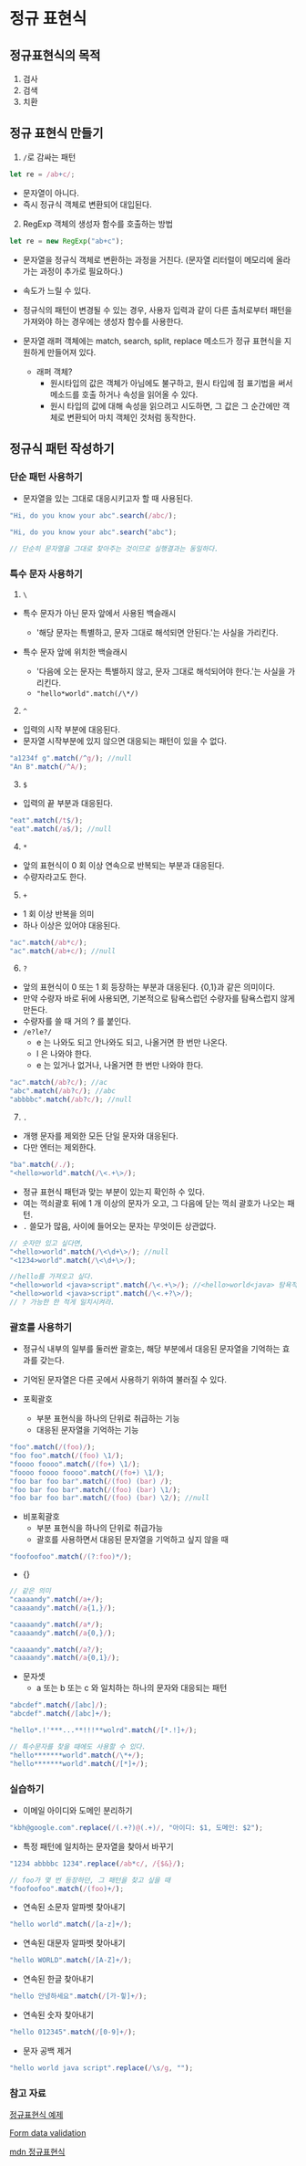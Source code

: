# 정규 표현식

## 정규표현식의 목적

1.  검사
2.  검색
3.  치환

## 정규 표현식 만들기

1.  `/`로 감싸는 패턴

```js
let re = /ab+c/;
```

- 문자열이 아니다.
- 즉시 정규식 객체로 변환되어 대입된다.

2.  RegExp 객체의 생성자 함수를 호출하는 방법

```js
let re = new RegExp("ab+c");
```

- 문자열을 정규식 객체로 변환하는 과정을 거친다. (문자열 리터럴이 메모리에 올라가는 과정이 추가로 필요하다.)
- 속도가 느릴 수 있다.
- 정규식의 패턴이 변경될 수 있는 경우, 사용자 입력과 같이 다른 출처로부터 패턴을 가져와야 하는 경우에는 생성자 함수를 사용한다.

- 문자열 래퍼 객체에는 match, search, split, replace 메소드가 정규 표현식을 지원하게 만들어져 있다.
  - 래퍼 객체?
    - 원시타입의 값은 객체가 아님에도 불구하고, 원시 타입에 점 표기법을 써서 메소드를 호출 하거나 속성을 읽어올 수 있다.
    - 원시 타입의 값에 대해 속성을 읽으려고 시도하면, 그 값은 그 순간에만 객체로 변환되어 마치 객체인 것처럼 동작한다.

## 정규식 패턴 작성하기

### 단순 패턴 사용하기

- 문자열을 있는 그대로 대응시키고자 할 때 사용된다.

```js
"Hi, do you know your abc".search(/abc/);

"Hi, do you know your abc".search("abc");

// 단순히 문자열을 그대로 찾아주는 것이므로 실행결과는 동일하다.
```

### 특수 문자 사용하기

1.  `\`

- 특수 문자가 아닌 문자 앞에서 사용된 백슬래시

  - '해당 문자는 특별하고, 문자 그대로 해석되면 안된다.'는 사실을 가리킨다.

- 특수 문자 앞에 위치한 백슬래시
  - '다음에 오는 문자는 특별하지 않고, 문자 그대로 해석되어야 한다.'는 사실을 가리킨다.
  - `"hello*world".match(/\*/)`

2.  `^`

- 입력의 시작 부분에 대응된다.
- 문자열 시작부분에 있지 않으면 대응되는 패턴이 있을 수 없다.

```js
"a1234f g".match(/^g/); //null
"An B".match(/^A/);
```

3.  `$`

- 입력의 끝 부분과 대응된다.

```js
"eat".match(/t$/);
"eat".match(/a$/); //null
```

4.  `*`

- 앞의 표현식이 0 회 이상 연속으로 반복되는 부분과 대응된다.
- 수량자라고도 한다.

5.  `+`

- 1 회 이상 반복을 의미
- 하나 이상은 있어야 대응된다.

```js
"ac".match(/ab*c/);
"ac".match(/ab+c/); //null
```

6.  `?`

- 앞의 표현식이 0 또는 1 회 등장하는 부분과 대응된다. {0,1}과 같은 의미이다.
- 만약 수량자 바로 뒤에 사용되면, 기본적으로 탐욕스럽던 수량자를 탐욕스럽지 않게 만든다.
- 수량자를 쓸 때 거의 ? 를 붙인다.
- `/e?le?/`
  - e 는 나와도 되고 안나와도 되고, 나올거면 한 번만 나온다.
  - l 은 나와야 한다.
  - e 는 있거나 없거나, 나올거면 한 번만 나와야 한다.

```js
"ac".match(/ab?c/); //ac
"abc".match(/ab?c/); //abc
"abbbbc".match(/ab?c/); //null
```

7.  `.`

- 개행 문자를 제외한 모든 단일 문자와 대응된다.
- 다만 엔터는 제외한다.

```js
"ba".match(/./);
"<hello>world".match(/\<.+\>/);
```

- 정규 표현식 패턴과 맞는 부분이 있는지 확인하 수 있다.
- 여는 꺽쇠괄호 뒤에 1 개 이상의 문자가 오고, 그 다음에 닫는 꺽쇠 괄호가 나오는 패턴.
- `.` 쓸모가 많음, 사이에 들어오는 문자는 무엇이든 상관없다.

```js
// 숫자만 있고 싶다면,
"<hello>world".match(/\<\d+\>/); //null
"<1234>world".match(/\<\d+\>/);

//hello를 가져오고 싶다.
"<hello>world <java>script".match(/\<.+\>/); //<hello>world<java> 탐욕적이다.
"<hello>world <java>script".match(/\<.+?\>/);
// ? 가능한 한 적게 일치시켜라.
```

### 괄호를 사용하기

- 정규식 내부의 일부를 둘러싼 괄호는, 해당 부분에서 대응된 문자열을 기억하는 효과를 갖는다.
- 기억된 문자열은 다른 곳에서 사용하기 위하여 불러질 수 있다.

- 포획괄호
  - 부분 표현식을 하나의 단위로 취급하는 기능
  - 대응된 문자열을 기억하는 기능

```js
"foo".match(/(foo)/);
"foo foo".match(/(foo) \1/);
"foooo foooo".match(/(fo+) \1/);
"foooo foooo foooo".match(/(fo+) \1/);
"foo bar foo bar".match(/(foo) (bar) /);
"foo bar foo bar".match(/(foo) (bar) \1/);
"foo bar foo bar".match(/(foo) (bar) \2/); //null
```

- 비포획괄호
  - 부분 표현식을 하나의 단위로 취급가능
  - 괄호를 사용하면서 대응된 문자열을 기억하고 싶지 않을 때

```js
"foofoofoo".match(/(?:foo)*/);
```

- {}

```js
// 같은 의미
"caaaandy".match(/a+/);
"caaaandy".match(/a{1,}/);

"caaaandy".match(/a*/);
"caaaandy".match(/a{0,}/);

"caaaandy".match(/a?/);
"caaaandy".match(/a{0,1}/);
```

- 문자셋
  - a 또는 b 또는 c 와 일치하는 하나의 문자와 대응되는 패턴

```js
"abcdef".match(/[abc]/);
"abcdef".match(/[abc]+/);

"hello*.!'***...**!!!**wolrd".match(/[*.!]+/);

// 특수문자를 찾을 때에도 사용할 수 있다.
"hello*******world".match(/\*+/);
"hello*******world".match(/[*]+/);
```

### 실습하기

- 이메일 아이디와 도메인 분리하기

```js
"kbh@google.com".replace(/(.+?)@(.+)/, "아이디: $1, 도메인: $2");
```

- 특정 패턴에 일치하는 문자열을 찾아서 바꾸기

```js
"1234 abbbbc 1234".replace(/ab*c/, /{$&}/);

// foo가 몇 번 등장하던, 그 패턴을 찾고 싶을 때
"foofoofoo".match(/(foo)+/);
```

- 연속된 소문자 알파벳 찾아내기

```js
"hello world".match(/[a-z]+/);
```

- 연속된 대문자 알파벳 찾아내기

```js
"hello WORLD".match(/[A-Z]+/);
```

- 연속된 한글 찾아내기

```js
"hello 안녕하세요".match(/[가-힣]+/);
```

- 연속된 숫자 찾아내기

```js
"hello 012345".match(/[0-9]+/);
```

- 문자 공백 제거

```js
"hello world java script".replace(/\s/g, "");
```

### 참고 자료

[정규표현식 예제](https://regexr.com/3cpbs)

[Form data validation](https://developer.mozilla.org/en-US/docs/Learn/HTML/Forms/Form_validation#Validating_against_a_regular_expression)

[mdn 정규표현식](https://developer.mozilla.org/ko/docs/Web/JavaScript/Guide/%EC%A0%95%EA%B7%9C%EC%8B%9D)
